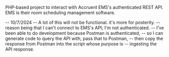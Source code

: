 PHP-based project to interact with Accruent EMS's authenticated REST API. EMS is their room scheduling management software.

-- 10/7/2024
-- A lot of this will not be functional. it's more for posterity. 
-- reason being that I can't connect to EMS's API; I'm not authenticated.
-- I've been able to do development because Postman is authenticated,
-- so I can generate code to query the API with, pass that to Postman,
-- then copy the response from Postman into the script whose purpose is
-- ingesting the API response.
